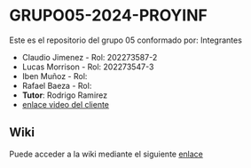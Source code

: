 # GRUPO05-2024-PROYINF
Este es el repositorio del grupo 05 conformado por:
Integrantes
* Claudio Jimenez - Rol: 202273587-2
* Lucas Morrison - Rol: 202273547-3
* Iben Muñoz - Rol:
* Rafael Baeza - Rol:
*  **Tutor**: Rodrigo Ramirez
*  [enlace video del cliente](https://www.youtube.com/watch?v=abJau21SDIk)

## Wiki

Puede acceder a la wiki mediante el siguiente [enlace](https://github.com/ClaudioJimenezA/GRUPO05-2024-PROYINF/wiki)
  
